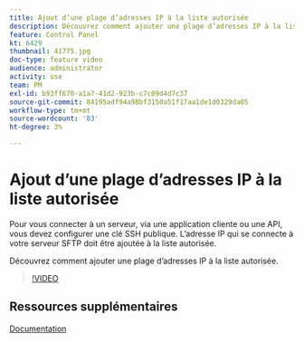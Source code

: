 ```yaml
---
title: Ajout d’une plage d’adresses IP à la liste autorisée
description: Découvrez comment ajouter une plage d’adresses IP à la liste autorisée.
feature: Control Panel
kt: 6429
thumbnail: 41775.jpg
doc-type: feature video
audience: administrator
activity: use
team: PM
exl-id: b93ff670-a1a7-41d2-923b-c7c09d4d7c37
source-git-commit: 84195adf94a98bf3150a51f17aa1de1d0329da05
workflow-type: tm+mt
source-wordcount: '83'
ht-degree: 3%

---
```


# Ajout d’une plage d’adresses IP à la liste autorisée

Pour vous connecter à un serveur, via une application cliente ou une API, vous devez configurer une clé SSH publique. L’adresse IP qui se connecte à votre serveur SFTP doit être ajoutée à la liste autorisée.

Découvrez comment ajouter une plage d’adresses IP à la liste autorisée.

>[!VIDEO](https://video.tv.adobe.com/v/41775?quality=12)

## Ressources supplémentaires

[Documentation](https://experienceleague.adobe.com/docs/control-panel/using/sftp-management/ip-range-allow-listing.html?lang=en)
